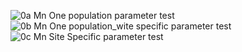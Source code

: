 ![0a Mn One population parameter test](https://user-images.githubusercontent.com/125233832/230452351-37153e37-a9e6-4e6f-af99-76148d2e1317.jpg)
![0b Mn One population_wite specific parameter test](https://user-images.githubusercontent.com/125233832/230452388-ae12b18e-4c73-488a-a8e5-1f328168a03c.jpg)
![0c Mn Site Specific parameter test](https://user-images.githubusercontent.com/125233832/230452427-59d05f07-3460-4ea7-8d78-ef1777ea508c.jpg)
